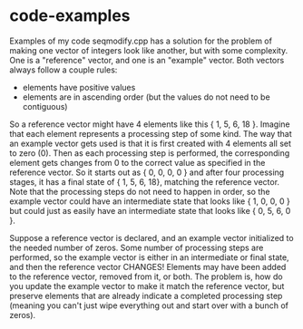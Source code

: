 # code-examples
Examples of my code
seqmodify.cpp has a solution for the problem of making one vector of integers look like another, but with some complexity. One is a "reference" vector, and one is an "example" vector. Both vectors always follow a couple rules:
* elements have positive values
* elements are in ascending order (but the values do not need to be contiguous)

So a reference vector might have 4 elements like this { 1, 5, 6, 18 }. Imagine that each element represents a processing step of some kind.
The way that an example vector gets used is that it is first created with 4 elements all set to zero (0). Then as each processing step is performed, the corresponding element gets changes from 0 to the correct value as specified in the reference vector. So it starts out as { 0, 0, 0, 0 } and after four processing stages, it has a final state of { 1, 5, 6, 18}, matching the reference vector. Note that the processing steps do not need to happen in order, so the example vector could have an intermediate state that looks like { 1, 0, 0, 0 } but could just as easily have an intermediate state that looks like { 0, 5, 6, 0 }.

Suppose a reference vector is declared, and an example vector initialized to the needed number of zeros. Some number of processing steps are performed, so the example vector is either in an intermediate or final state, and then the reference vector CHANGES! Elements may have been added to the reference vector, removed from it, or both. The problem is, how do you update the example vector to make it match the reference vector, but preserve elements that are already indicate a completed processing step (meaning you can't just wipe everything out and start over with a bunch of zeros).
